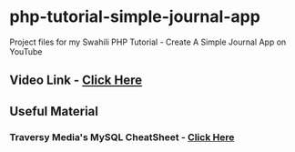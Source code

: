 # php-tutorial-simple-journal-app
Project files for my Swahili PHP Tutorial - Create A Simple Journal App on YouTube

## Video Link - [Click Here](https://youtu.be/hJzRtBKw08I)

## Useful Material 

### Traversy Media's MySQL CheatSheet - [Click Here](https://gist.github.com/bradtraversy/c831baaad44343cc945e76c2e30927b3)
